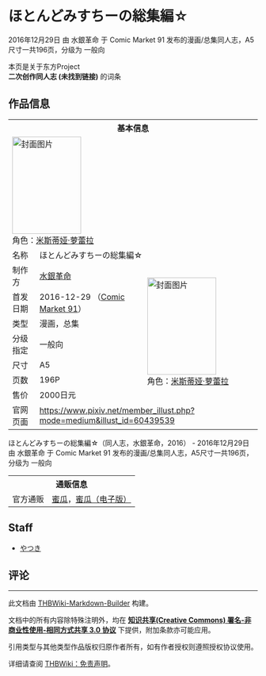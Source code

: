 # ほとんどみすちーの総集編☆

<!-- source html: G:\repos\THBWiki-Markdown-Builder\THBWikiMarkdown\Temp\main\e\e7\ns0%3A%E3%81%BB%E3%81%A8%E3%82%93%E3%81%A9%E3%81%BF%E3%81%99%E3%81%A1%E3%83%BC%E3%81%AE%E7%B7%8F%E9%9B%86%E7%B7%A8%E2%98%86.html -->

2016年12月29日 由 水銀革命 于 Comic Market 91 发布的漫画/总集同人志，A5尺寸一共196页，分级为 一般向

本页是关于东方Project  
 **二次创作同人志 (未找到链接)** 的词条

## 作品信息

<table><tbody><tr><th colspan="3">基本信息</th></tr><tr><td class="cover-artwork-mobile" colspan="2"><a href="./文件-ほとんどみすちーの総集編☆封面.jpg.md" class="image" title="封面图片"><img alt="封面图片" src="https://upload.thwiki.cc/thumb/2/21/%E3%81%BB%E3%81%A8%E3%82%93%E3%81%A9%E3%81%BF%E3%81%99%E3%81%A1%E3%83%BC%E3%81%AE%E7%B7%8F%E9%9B%86%E7%B7%A8%E2%98%86%E5%B0%81%E9%9D%A2.jpg/139px-%E3%81%BB%E3%81%A8%E3%82%93%E3%81%A9%E3%81%BF%E3%81%99%E3%81%A1%E3%83%BC%E3%81%AE%E7%B7%8F%E9%9B%86%E7%B7%A8%E2%98%86%E5%B0%81%E9%9D%A2.jpg" decoding="async" loading="lazy" width="139" height="196" srcset="https://upload.thwiki.cc/thumb/2/21/%E3%81%BB%E3%81%A8%E3%82%93%E3%81%A9%E3%81%BF%E3%81%99%E3%81%A1%E3%83%BC%E3%81%AE%E7%B7%8F%E9%9B%86%E7%B7%A8%E2%98%86%E5%B0%81%E9%9D%A2.jpg/209px-%E3%81%BB%E3%81%A8%E3%82%93%E3%81%A9%E3%81%BF%E3%81%99%E3%81%A1%E3%83%BC%E3%81%AE%E7%B7%8F%E9%9B%86%E7%B7%A8%E2%98%86%E5%B0%81%E9%9D%A2.jpg 1.5x, https://upload.thwiki.cc/thumb/2/21/%E3%81%BB%E3%81%A8%E3%82%93%E3%81%A9%E3%81%BF%E3%81%99%E3%81%A1%E3%83%BC%E3%81%AE%E7%B7%8F%E9%9B%86%E7%B7%A8%E2%98%86%E5%B0%81%E9%9D%A2.jpg/279px-%E3%81%BB%E3%81%A8%E3%82%93%E3%81%A9%E3%81%BF%E3%81%99%E3%81%A1%E3%83%BC%E3%81%AE%E7%B7%8F%E9%9B%86%E7%B7%A8%E2%98%86%E5%B0%81%E9%9D%A2.jpg 2x" data-file-width="926" data-file-height="1300"></a><div class="cover-char">角色：<a href="./米斯蒂娅·萝蕾拉.md" title="米斯蒂娅·萝蕾拉">米斯蒂娅·萝蕾拉</a></div></td>
</tr><tr><td class="label">名称</td><td colspan="2"> ほとんどみすちーの総集編☆ </td></tr><tr><td class="label">制作方</td><td><a href="./水銀革命.md" title="水銀革命">水銀革命</a></td><td class="cover-artwork" rowspan="7" style="min-width:196px;"><a href="./文件-ほとんどみすちーの総集編☆封面.jpg.md" class="image" title="封面图片"><img alt="封面图片" src="https://upload.thwiki.cc/thumb/2/21/%E3%81%BB%E3%81%A8%E3%82%93%E3%81%A9%E3%81%BF%E3%81%99%E3%81%A1%E3%83%BC%E3%81%AE%E7%B7%8F%E9%9B%86%E7%B7%A8%E2%98%86%E5%B0%81%E9%9D%A2.jpg/139px-%E3%81%BB%E3%81%A8%E3%82%93%E3%81%A9%E3%81%BF%E3%81%99%E3%81%A1%E3%83%BC%E3%81%AE%E7%B7%8F%E9%9B%86%E7%B7%A8%E2%98%86%E5%B0%81%E9%9D%A2.jpg" decoding="async" loading="lazy" width="139" height="196" srcset="https://upload.thwiki.cc/thumb/2/21/%E3%81%BB%E3%81%A8%E3%82%93%E3%81%A9%E3%81%BF%E3%81%99%E3%81%A1%E3%83%BC%E3%81%AE%E7%B7%8F%E9%9B%86%E7%B7%A8%E2%98%86%E5%B0%81%E9%9D%A2.jpg/209px-%E3%81%BB%E3%81%A8%E3%82%93%E3%81%A9%E3%81%BF%E3%81%99%E3%81%A1%E3%83%BC%E3%81%AE%E7%B7%8F%E9%9B%86%E7%B7%A8%E2%98%86%E5%B0%81%E9%9D%A2.jpg 1.5x, https://upload.thwiki.cc/thumb/2/21/%E3%81%BB%E3%81%A8%E3%82%93%E3%81%A9%E3%81%BF%E3%81%99%E3%81%A1%E3%83%BC%E3%81%AE%E7%B7%8F%E9%9B%86%E7%B7%A8%E2%98%86%E5%B0%81%E9%9D%A2.jpg/279px-%E3%81%BB%E3%81%A8%E3%82%93%E3%81%A9%E3%81%BF%E3%81%99%E3%81%A1%E3%83%BC%E3%81%AE%E7%B7%8F%E9%9B%86%E7%B7%A8%E2%98%86%E5%B0%81%E9%9D%A2.jpg 2x" data-file-width="926" data-file-height="1300"></a><div class="cover-char">角色：<a href="./米斯蒂娅·萝蕾拉.md" title="米斯蒂娅·萝蕾拉">米斯蒂娅·萝蕾拉</a></div></td>
</tr><tr><td class="label">首发日期</td><td>2016-12-29&#160;（<a href="/展会作品列表?e=Comic+Market%2391">Comic Market 91</a>）</td></tr><tr><td class="label">类型</td><td>漫画，总集</td></tr><tr><td class="label">分级指定</td><td>一般向</td></tr><tr><td class="label">尺寸</td><td>A5</td></tr><tr><td class="label">页数</td><td>196P</td></tr><tr><td class="label">售价</td><td>2000日元</td></tr>
<tr><td class="label">官网页面</td><td colspan="2"><a rel="nofollow" class="external free" href="https://www.pixiv.net/member_illust.php?mode=medium&amp;illust_id=60439539">https://www.pixiv.net/member_illust.php?mode=medium&amp;illust_id=60439539</a></td></tr></tbody></table>

ほとんどみすちーの総集編☆（同人志，水銀革命，2016） - 2016年12月29日 由 水銀革命 于 Comic Market 91 发布的漫画/总集同人志，A5尺寸一共196页，分级为 一般向

<table><tbody><tr><th colspan="3">通贩信息</th></tr><tr><td class="label">官方通贩</td><td colspan="2"><a rel="nofollow" class="external text" href="https://www.melonbooks.co.jp/detail/detail.php?product_id=194610">蜜瓜</a>，<a rel="nofollow" class="external text" href="https://www.melonbooks.co.jp/detail/detail.php?product_id=397933">蜜瓜（电子版）</a></td></tr></tbody></table>



## Staff
- [やつき](./やつき.md)


## 评论




---

此文档由 [THBWiki-Markdown-Builder](https://github.com/Delsin-Yu/THBWiki-Markdown-Builder) 构建。

文档中的所有内容除特殊注明外，均在 [**知识共享(Creative Commons) 署名-非商业性使用-相同方式共享 3.0 协议**](https://creativecommons.org/licenses/by-sa/3.0/deed.zh-hans) 下提供，附加条款亦可能应用。

引用类型与其他类型作品版权归原作者所有，如有作者授权则遵照授权协议使用。

详细请查阅 [THBWiki：免责声明](https://thbwiki.cc/THBWiki:%E5%85%8D%E8%B4%A3%E5%A3%B0%E6%98%8E)。

